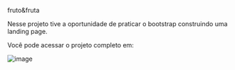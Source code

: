 fruto&fruta

Nesse projeto tive a oportunidade de praticar o bootstrap construindo uma landing page. 

Você pode acessar o projeto completo em: 

![image](https://user-images.githubusercontent.com/95857175/205171795-dd3dabb5-6855-4540-8bf4-5b3761042744.png#vitrinedev)

